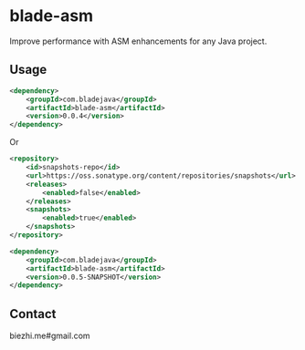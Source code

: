 # blade-asm

Improve performance with ASM enhancements for any Java project.

## Usage

```xml
<dependency>
    <groupId>com.bladejava</groupId>
    <artifactId>blade-asm</artifactId>
    <version>0.0.4</version>
</dependency>
```

Or

```xml
<repository>
    <id>snapshots-repo</id>
    <url>https://oss.sonatype.org/content/repositories/snapshots</url>
    <releases>
        <enabled>false</enabled>
    </releases>
    <snapshots>
        <enabled>true</enabled>
    </snapshots>
</repository>

<dependency>
    <groupId>com.bladejava</groupId>
    <artifactId>blade-asm</artifactId>
    <version>0.0.5-SNAPSHOT</version>
</dependency>
```

## Contact

biezhi.me#gmail.com